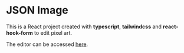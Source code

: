 # JSON Image

This is a React project created with **typescript**, **tailwindcss** and **react-hook-form** to edit pixel art.

The editor can be accessed [here](https://lego4m.github.io/json-image/).
